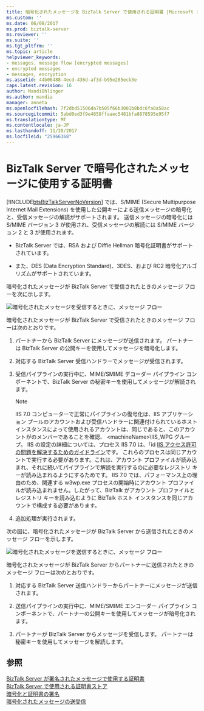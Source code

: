 ```yaml
---
title: 暗号化されたメッセージを BizTalk Server で使用される証明書 |Microsoft ドキュメント
ms.custom: ''
ms.date: 06/08/2017
ms.prod: biztalk-server
ms.reviewer: ''
ms.suite: ''
ms.tgt_pltfrm: ''
ms.topic: article
helpviewer_keywords:
- messages, message flow [encrypted messages]
- encrypted messages
- messages, encryption
ms.assetid: 44b06488-4ecd-436d-af3d-b95e285ecb3e
caps.latest.revision: 16
author: MandiOhlinger
ms.author: mandia
manager: anneta
ms.openlocfilehash: 7f2dbd51506da7b505f66b3001b8bdc6fa0a58ac
ms.sourcegitcommit: 5abd0ed3f9e4858ffaaec5481bfa8878595e95f7
ms.translationtype: MT
ms.contentlocale: ja-JP
ms.lasthandoff: 11/28/2017
ms.locfileid: "25966368"
---
```

# <a name="certificates-that-biztalk-server-uses-for-encrypted-messages"></a>BizTalk Server で暗号化されたメッセージに使用する証明書
[!INCLUDE[btsBizTalkServerNoVersion](../includes/btsbiztalkservernoversion-md.md)] では、S/MIME (Secure Multipurpose Internet Mail Extensions) を使用した公開キーによる送信メッセージの暗号化と、受信メッセージの解読がサポートされます。 送信メッセージの暗号化には S/MIME バージョン 3 が使用され、受信メッセージの解読には S/MIME バージョン 2 と 3 が使用されます。  
  
-   BizTalk Server では、RSA および Diffie Hellman 暗号化証明書がサポートされています。  
  
-   また、DES (Data Encryption Standard)、3DES、および RC2 暗号化アルゴリズムがサポートされています。  
  
 暗号化されたメッセージが BizTalk Server で受信されたときのメッセージ フローを次に示します。  
  
 ![暗号化されたメッセージを受信するときに、メッセージ フロー](../core/media/bpi-sp-msgsec-inboundencryption.gif "BPI_SP_MSGSEC_InboundEncryption")  
  
 暗号化されたメッセージが BizTalk Server で受信されたときのメッセージ フローは次のとおりです。  
  
1.  パートナーから BizTalk Server にメッセージが送信されます。 パートナーは BizTalk Server の公開キーを使用してメッセージを暗号化します。  
  
2.  対応する BizTalk Server 受信ハンドラーでメッセージが受信されます。  
  
3.  受信パイプラインの実行中に、MIME/SMIME デコーダー パイプライン コンポーネントで、BizTalk Server の秘密キーを使用してメッセージが解読されます。  
  
    > [!NOTE]
    >  IIS 7.0 コンピューターで正常にパイプラインの復号化は、IIS アプリケーション プールのアカウントおよび受信ハンドラーに関連付けられているホスト インスタンスによって使用されるアカウントは、同じであると、このアカウントがのメンバーであることを確認、 \<machineName\>\IIS_WPG グループ。 IIS の設定の詳細については、プロセス IIS 7.0 は、「id [IIS アクセス許可の問題を解決するためのガイドライン](../core/guidelines-for-resolving-iis-permissions-problems.md)です。 これらのプロセスは同じアカウントで実行する必要があります。これは、アカウント プロファイルが読み込まれ、それに続いてパイプラインで解読を実行するのに必要なレジストリ キーが読み込まれるようにするためです。 IIS 7.0 では、パフォーマンス上の理由のため、関連する w3wp.exe プロセスの開始時にアカウント プロファイルが読み込まれません。したがって、BizTalk がアカウント プロファイルとレジストリ キーを読み込むように BizTalk ホスト インスタンスを同じアカウントで構成する必要があります。  
  
4.  追加処理が実行されます。  
  
 次の図に、暗号化されたメッセージが BizTalk Server から送信されたときのメッセージ フローを示します。  
  
 ![暗号化されたメッセージを送信するときに、メッセージ フロー](../core/media/bpi-sp-msgsec-outboundencryption.gif "BPI_SP_MSGSEC_OutboundEncryption")  
  
 暗号化されたメッセージが BizTalk Server からパートナーに送信されたときのメッセージ フローは次のとおりです。  
  
1.  対応する BizTalk Server 送信ハンドラーからパートナーにメッセージが送信されます。  
  
2.  送信パイプラインの実行中に、MIME/SMIME エンコーダー パイプライン コンポーネントで、パートナーの公開キーを使用してメッセージが暗号化されます。  
  
3.  パートナーが BizTalk Server からメッセージを受信します。 パートナーは秘密キーを使用してメッセージを解読します。  
  
## <a name="see-also"></a>参照  
 [BizTalk Server が署名されたメッセージで使用する証明書](../core/certificates-that-biztalk-server-uses-for-signed-messages.md)   
 [BizTalk Server で使用される証明書ストア](../core/certificate-stores-that-biztalk-server-uses.md)   
 [暗号化と証明書の署名](../core/encryption-and-signing-certificates.md)   
 [暗号化されたメッセージの送受信](../core/sending-and-receiving-encrypted-messages.md)